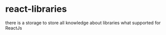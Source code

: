# react-libraries
there is a storage to store all knowledge about libraries what supported for ReactJs
